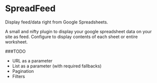 # SpreadFeed

Display feed/data right from Google Spreadsheets.

A small and nifty plugin to display your google spreadsheet data on your site as feed. Configure to display contents of each sheet or entire worksheet.

###TODO

- URL as a parameter
- List as a parameter (with required fallbacks)
- Pagination
- Filters